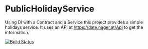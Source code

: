 # PublicHolidayService
Using DI with a Contract and a Service this project provides a simple holidays service.  It uses an API at https://date.nager.at/Api to get the information.

[![Build Status](https://dev.azure.com/ijowett/PublicHolidayService/_apis/build/status%2FPublicHolidayService.git?branchName=trunk)](https://dev.azure.com/ijowett/PublicHolidayService/_build/latest?definitionId=1&branchName=trunk)
